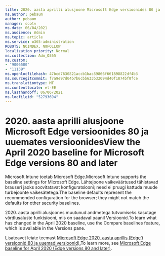 ```yaml
---
title: 2020. aasta aprilli alusjoone Microsoft Edge versioonides 80 ja uuemates versioonides
ms.author: pebaum
author: pebaum
manager: scotv
ms.date: 06/04/2021
ms.audience: Admin
ms.topic: article
ms.service: o365-administration
ROBOTS: NOINDEX, NOFOLLOW
localization_priority: Normal
ms.collection: Adm_O365
ms.custom:
- "9006500"
- "11139"
ms.openlocfilehash: 47bcd7630821accb1bac89866f661898822df4b3
ms.sourcegitcommit: f7a9e97d04b7b6cbb633b32094d40f1874bf0fce
ms.translationtype: MT
ms.contentlocale: et-EE
ms.lasthandoff: 06/06/2021
ms.locfileid: "52793694"
---
```

# <a name="view-the-april-2020-baseline-for-microsoft-edge-versions-80-and-later"></a><span data-ttu-id="b7742-102">2020. aasta aprilli alusjoone Microsoft Edge versioonides 80 ja uuemates versioonides</span><span class="sxs-lookup"><span data-stu-id="b7742-102">View the April 2020 baseline for Microsoft Edge versions 80 and later</span></span>

<span data-ttu-id="b7742-103">Microsoft Intune toetab Microsoft Edge.</span><span class="sxs-lookup"><span data-stu-id="b7742-103">Microsoft Intune supports the baseline settings for Microsoft Edge.</span></span> <span data-ttu-id="b7742-104">Lähtejoone vaikeväärtused tähistavad brauseri jaoks soovitatavat konfiguratsiooni; need ei pruugi kattuda muude turbejoonte vaikesätetega.</span><span class="sxs-lookup"><span data-stu-id="b7742-104">The baseline defaults represent the recommended configuration for the browser; they might not match the defaults for other security baselines.</span></span>

<span data-ttu-id="b7742-105">2020. aasta aprilli alusjoones muutunud andmetega tutvumiseks kasutage võrdlusaluste funktsiooni, mis on saadaval paanil Versioonid.</span><span class="sxs-lookup"><span data-stu-id="b7742-105">To learn what has changed in the April 2020 baseline, use the Compare baselines feature, which is available in the Versions pane.</span></span>

<span data-ttu-id="b7742-106">Lisateavet leiate teemast [Microsoft Edge 2020. aasta aprillis (Edge'i versioonid 80 ja uuemad versioonid).](/mem/intune/protect/security-baseline-settings-edge?pivots=edge-april-2020)</span><span class="sxs-lookup"><span data-stu-id="b7742-106">To learn more, see [Microsoft Edge baseline for April 2020 (Edge versions 80 and later)](/mem/intune/protect/security-baseline-settings-edge?pivots=edge-april-2020).</span></span>